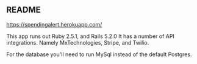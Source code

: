 ## README

https://spendingalert.herokuapp.com/

This app runs out Ruby 2.5.1, and Rails 5.2.0
It has a number of API integrations. Namely MxTechnologies, Stripe, and Twilio.

For the database you'll need to run  MySql instead of the default Postgres.
